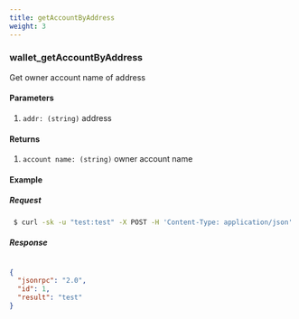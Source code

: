 ```yaml
---
title: getAccountByAddress
weight: 3
---
```


### wallet_getAccountByAddress
Get owner account name of address

#### Parameters
1. `addr: (string)` address

#### Returns
1. `account name: (string)` owner account name


#### Example
##### Request
```sh
 $ curl -sk -u "test:test" -X POST -H 'Content-Type: application/json' --data '{"jsonrpc":"1.0","method":"wallet_getAccountByAddress","params":["TmbC1Fx1UXNt7D6zpaj83UrAEW7MbcUWuQz"],"id":1}' http://127.0.0.1:8130/api |jq .

```
##### Response
```json

{
  "jsonrpc": "2.0",
  "id": 1,
  "result": "test"
}


```